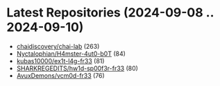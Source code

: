 # Latest Repositories (2024-09-08 .. 2024-09-10)

- [chaidiscovery/chai-lab](https://github.com/chaidiscovery/chai-lab) (263)
- [Nyctalophian/H4mster-4ut0-b0T](https://github.com/Nyctalophian/H4mster-4ut0-b0T) (84)
- [kubas10000/ex1t-l4g-fr33](https://github.com/kubas10000/ex1t-l4g-fr33) (81)
- [SHARKREGEDITS/hw1d-sp00f3r-fr33](https://github.com/SHARKREGEDITS/hw1d-sp00f3r-fr33) (80)
- [AvuxDemons/vcm0d-fr33](https://github.com/AvuxDemons/vcm0d-fr33) (76)

